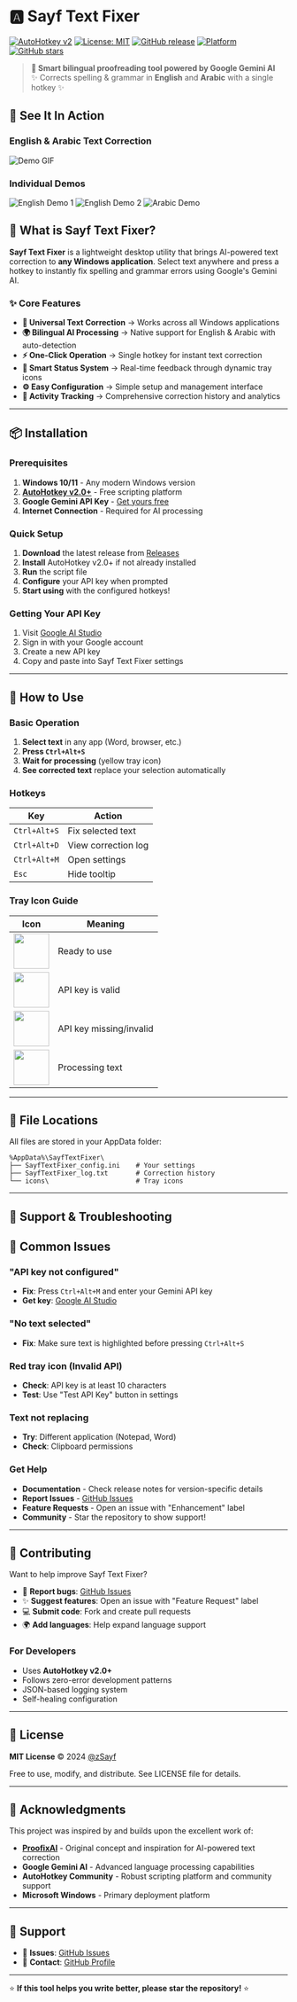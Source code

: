 # 🅰 Sayf Text Fixer

[![AutoHotkey v2](https://img.shields.io/badge/AutoHotkey-v2.0%2B-blue.svg)](https://www.autohotkey.com/)
[![License: MIT](https://img.shields.io/badge/License-MIT-yellow.svg)](https://opensource.org/licenses/MIT)
[![GitHub release](https://img.shields.io/github/release/zSayf/SayfAiTextFixer.svg)](https://github.com/zSayf/SayfAiTextFixer/releases)
[![Platform](https://img.shields.io/badge/Platform-Windows-lightgrey.svg)](https://www.microsoft.com/windows)
[![GitHub stars](https://img.shields.io/github/stars/zSayf/SayfAiTextFixer.svg)](https://github.com/zSayf/SayfAiTextFixer/stargazers)

> **🌟 Smart bilingual proofreading tool powered by Google Gemini AI**  
> ✨ Corrects spelling & grammar in **English** and **Arabic** with a single hotkey ✨
## 🎥 See It In Action

### English & Arabic Text Correction
![Demo GIF](https://media2.giphy.com/media/v1.Y2lkPTc5MGI3NjExcDQzMzQ0NGV6Zjh4bDNrM2FxYnZkZjlnbWI4YzU1NXZnNHgzMXplMiZlcD12MV9pbnRlcm5hbF9naWZfYnlfaWQmY3Q9Zw/bG7bCw1k1wJUY9OtDY/giphy.gif)

### Individual Demos
![English Demo 1](https://github.com/zSayf/SayfAiTextFixer/blob/main/Assests/1%23%20Eng-Test.gif?raw=true)
![English Demo 2](https://github.com/zSayf/SayfAiTextFixer/blob/main/Assests/2%23%20Eng-Test.gif?raw=true)
![Arabic Demo](https://github.com/zSayf/SayfAiTextFixer/blob/main/Assests/1%23%20Arabic-Test.gif?raw=true)


## 🚀 What is Sayf Text Fixer?

**Sayf Text Fixer** is a lightweight desktop utility that brings AI-powered text correction to **any Windows application**. Select text anywhere and press a hotkey to instantly fix spelling and grammar errors using Google's Gemini AI.

### ✨ Core Features
- **📝 Universal Text Correction** → Works across all Windows applications
- **🌍 Bilingual AI Processing** → Native support for English & Arabic with auto-detection
- **⚡ One-Click Operation** → Single hotkey for instant text correction
- **🎨 Smart Status System** → Real-time feedback through dynamic tray icons
- **⚙️ Easy Configuration** → Simple setup and management interface
- **📄 Activity Tracking** → Comprehensive correction history and analytics

---

## 📦 Installation

### Prerequisites
1. **Windows 10/11** - Any modern Windows version
2. **[AutoHotkey v2.0+](https://www.autohotkey.com/download/ahk-v2.exe)** - Free scripting platform
3. **Google Gemini API Key** - [Get yours free](https://makersuite.google.com/app/apikey)
4. **Internet Connection** - Required for AI processing

### Quick Setup
1. **Download** the latest release from [Releases](https://github.com/zSayf/SayfAiTextFixer/releases)
2. **Install** AutoHotkey v2.0+ if not already installed
3. **Run** the script file
4. **Configure** your API key when prompted
5. **Start using** with the configured hotkeys!

### Getting Your API Key
1. Visit [Google AI Studio](https://makersuite.google.com/app/apikey)
2. Sign in with your Google account
3. Create a new API key
4. Copy and paste into Sayf Text Fixer settings

---

## 🎯 How to Use

### Basic Operation
1. **Select text** in any app (Word, browser, etc.)
2. **Press `Ctrl+Alt+S`**
3. **Wait for processing** (yellow tray icon)
4. **See corrected text** replace your selection automatically

### Hotkeys
| Key | Action |
|-----|----------|
| `Ctrl+Alt+S` | Fix selected text |
| `Ctrl+Alt+D` | View correction log |
| `Ctrl+Alt+M` | Open settings |
| `Esc` | Hide tooltip |

### Tray Icon Guide
| Icon | Meaning |
|------|----------|
| <img src="https://raw.githubusercontent.com/zSayf/SayfAiTextFixer/main/ICONS/A-gray.ico" width="64"> | Ready to use |
| <img src="https://raw.githubusercontent.com/zSayf/SayfAiTextFixer/main/ICONS/A-green.ico" width="64"> | API key is valid |
| <img src="https://raw.githubusercontent.com/zSayf/SayfAiTextFixer/main/ICONS/A-red.ico" width="64"> | API key missing/invalid |
| <img src="https://raw.githubusercontent.com/zSayf/SayfAiTextFixer/main/ICONS/A-yellow.ico" width="64"> | Processing text |

---

## 📁 File Locations

All files are stored in your AppData folder:
```
%AppData%\SayfTextFixer\
├── SayfTextFixer_config.ini    # Your settings
├── SayfTextFixer_log.txt       # Correction history  
└── icons\                      # Tray icons
```

---

## 🔧 Support & Troubleshooting

## 🔧 Common Issues

### "API key not configured"
- **Fix**: Press `Ctrl+Alt+M` and enter your Gemini API key
- **Get key**: [Google AI Studio](https://makersuite.google.com/app/apikey)

### "No text selected"
- **Fix**: Make sure text is highlighted before pressing `Ctrl+Alt+S`

### Red tray icon (Invalid API)
- **Check**: API key is at least 10 characters
- **Test**: Use "Test API Key" button in settings

### Text not replacing
- **Try**: Different application (Notepad, Word)
- **Check**: Clipboard permissions

### Get Help
- **Documentation** - Check release notes for version-specific details
- **Report Issues** - [GitHub Issues](https://github.com/zSayf/SayfAiTextFixer/issues)
- **Feature Requests** - Open an issue with "Enhancement" label
- **Community** - Star the repository to show support!

---

## 🤝 Contributing

Want to help improve Sayf Text Fixer?

- 🐛 **Report bugs**: [GitHub Issues](https://github.com/zSayf/SayfAiTextFixer/issues)
- ✨ **Suggest features**: Open an issue with "Feature Request" label
- 💻 **Submit code**: Fork and create pull requests
- 🌍 **Add languages**: Help expand language support

### For Developers
- Uses **AutoHotkey v2.0+**
- Follows zero-error development patterns
- JSON-based logging system
- Self-healing configuration

---

## 📄 License

**MIT License** © 2024 [@zSayf](https://github.com/zSayf)

Free to use, modify, and distribute. See LICENSE file for details.

---

## 🙏 Acknowledgments

This project was inspired by and builds upon the excellent work of:

- **[ProofixAI](https://github.com/geek-updates/proofixai)** - Original concept and inspiration for AI-powered text correction
- **Google Gemini AI** - Advanced language processing capabilities
- **AutoHotkey Community** - Robust scripting platform and community support
- **Microsoft Windows** - Primary deployment platform

---

## 🙏 Support

- 🐛 **Issues**: [GitHub Issues](https://github.com/zSayf/SayfAiTextFixer/issues)
- 📧 **Contact**: [GitHub Profile](https://github.com/zSayf)

---

⭐ **If this tool helps you write better, please star the repository!** ⭐
